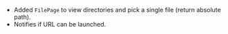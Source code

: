 - Added `FilePage` to view directories and pick a single file (return absolute path).
- Notifies if URL can be launched.
